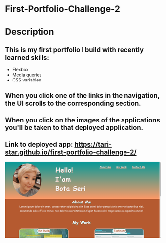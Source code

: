 # First-Portfolio-Challenge-2


# Description 

## This is my first portfolio I build with recently learned skills: 

* Flexbox
* Media queries
* CSS variables

## When you click one of the links in the navigation, the UI scrolls to the corresponding section.

## When you click on the images of the applications you'll be taken to that deployed application.

## Link to deployed app: https://tari-star.github.io/first-portfolio-challenge-2/

![challenge-2](assets/images/challenge-2.png)
